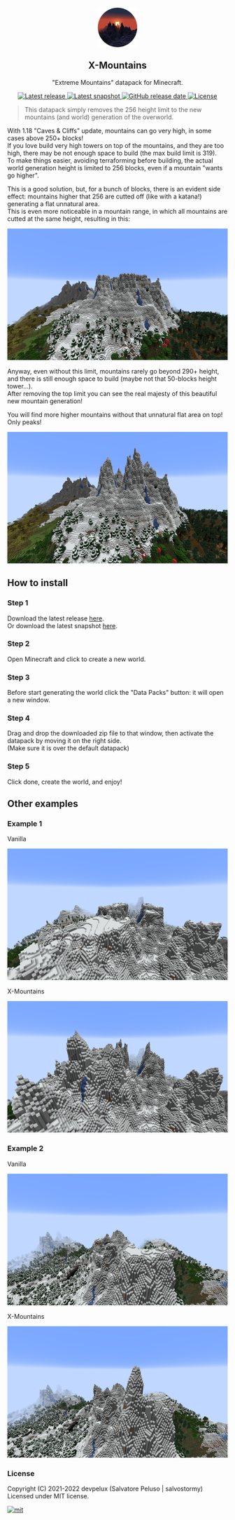 <!-- icon -->

<p align="center">
  <a href="https://github.com/devpelux/xmountains" title="X-Mountains">
    <img width="90px" align="center" alt="X-Mountains" src="https://raw.githubusercontent.com/devpelux/xmountains/21w40a/assets/igoat.png"></img>
  </a>
</p>
<h2 align="center">X-Mountains</h2>
<p align="center">"Extreme Mountains" datapack for Minecraft.</p>

<!-- badges -->

<p align="center">
  <a href="https://github.com/devpelux/xmountains/releases/latest" title="Latest release on GitHub">
    <img alt="Latest release" src="https://img.shields.io/github/v/release/devpelux/xmountains"></img>
  </a>
  <a href="https://github.com/devpelux/xmountains/releases" title="Latest release on GitHub">
    <img alt="Latest snapshot" src="https://img.shields.io/github/v/release/devpelux/xmountains?include_prereleases&label=snapshot"></img>
  </a>
  <a href="https://github.com/devpelux/xmountains/releases/latest" title="Latest release on GitHub">
    <img alt="GitHub release date" src="https://img.shields.io/github/release-date/devpelux/xmountains"></img>
  </a>
  <a href="https://github.com/devpelux/xmountains/blob/main/LICENSE" title="Licensed under MIT license">
    <img alt="License" src="https://img.shields.io/github/license/devpelux/xmountains"></img>
  </a>
</p>

<!-- description -->

> This datapack simply removes the 256 height limit to the new mountains (and world) generation of the overworld.  

With 1.18 "Caves & Cliffs" update, mountains can go very high, in some cases above 250+ blocks!  
If you love build very high towers on top of the mountains, and they are too high, there may be not enough space to build (the max build limit is 319).  
To make things easier, avoiding terraforming before building, the actual world generation height is limited to 256 blocks, even if a mountain "wants go higher".  

This is a good solution, but, for a bunch of blocks, there is an evident side effect: mountains higher that 256 are cutted off (like with a katana!) generating a flat unnatural area.  
This is even more noticeable in a mountain range, in which all mountains are cutted at the same height, resulting in this:  

<img height="300px" src="https://raw.githubusercontent.com/devpelux/xmountains/21w40a/assets/mountain1.jpg"/>

Anyway, even without this limit, mountains rarely go beyond 290+ height, and there is still enough space to build (maybe not that 50-blocks height tower...).  
After removing the top limit you can see the real majesty of this beautiful new mountain generation!  

You will find more higher mountains without that unnatural flat area on top! Only peaks!  

<img height="300px" src="https://raw.githubusercontent.com/devpelux/xmountains/21w40a/assets/xmountain1.jpg"/>

## How to install

### Step 1
Download the latest release [here](https://github.com/devpelux/xmountains/releases/latest).  
Or download the latest snapshot [here](https://github.com/devpelux/xmountains/releases).

### Step 2
Open Minecraft and click to create a new world.

### Step 3
Before start generating the world click the "Data Packs" button: it will open a new window.

### Step 4
Drag and drop the downloaded zip file to that window, then activate the datapack by moving it on the right side.  
(Make sure it is over the default datapack)

### Step 5
Click done, create the world, and enjoy!

## Other examples

### Example 1

Vanilla

<img height="300px" src="https://raw.githubusercontent.com/devpelux/xmountains/21w40a/assets/mountain2.jpg"/>

X-Mountains

<img height="300px" src="https://raw.githubusercontent.com/devpelux/xmountains/21w40a/assets/xmountain2.jpg"/>

### Example 2

Vanilla

<img height="300px" src="https://raw.githubusercontent.com/devpelux/xmountains/21w40a/assets/mountain3.jpg"/>

X-Mountains

<img height="300px" src="https://raw.githubusercontent.com/devpelux/xmountains/21w40a/assets/xmountain3.jpg"/>

### License
Copyright (C) 2021-2022 devpelux (Salvatore Peluso | salvostormy)  
Licensed under MIT license.   

[![mit](https://upload.wikimedia.org/wikipedia/commons/thumb/0/0c/MIT_logo.svg/64px-MIT_logo.svg.png)](https://github.com/devpelux/xmountains/blob/main/LICENSE)
